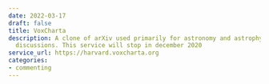 ```yaml
---
date: 2022-03-17
draft: false
title: VoxCharta
description: A clone of arXiv used primarily for astronomy and astrophysics paper
  discussions. This service will stop in december 2020
service_url: https://harvard.voxcharta.org
categories:
- commenting
---
```



